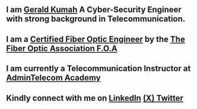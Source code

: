 ## I am [Gerald Kumah](https://www.linkedin.com/in/gerald-edem-kumah) A Cyber-Security Engineer with strong background in Telecommunication.
## I am a [Certified Fiber Optic Engineer](https://bcert.me/smxaxhpqw) by the [The Fiber Optic Association F.O.A](https://www.thefoa.org/)
## I am currently a Telecommunication Instructor at [AdminTelecom Academy](https://admintelecomacademy.com/)

## Kindly connect with me on [LinkedIn](https://www.linkedin.com/in/gerald-edem-kumah/) [(X) Twitter](https://x.com/GeraldKumah)

<!--
**Gerald-Kumah/Gerald-Kumah** is a ✨ _special_ ✨ repository because its `README.md` (this file) appears on your GitHub profile.

Here are some ideas to get you started:

- 🔭 I’m currently working on ...
- 🌱 I’m currently learning ...
- 👯 I’m looking to collaborate on ...
- 🤔 I’m looking for help with ...
- 💬 Ask me about ...
- 📫 How to reach me: ...
- 😄 Pronouns: ...
- ⚡ Fun fact: ...
-->
